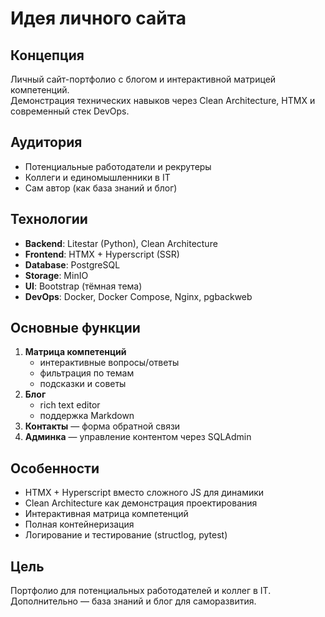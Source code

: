 # Идея личного сайта

## Концепция
Личный сайт-портфолио с блогом и интерактивной матрицей компетенций.  
Демонстрация технических навыков через Clean Architecture, HTMX и современный стек DevOps.

## Аудитория
- Потенциальные работодатели и рекрутеры
- Коллеги и единомышленники в IT
- Сам автор (как база знаний и блог)

## Технологии
- **Backend**: Litestar (Python), Clean Architecture
- **Frontend**: HTMX + Hyperscript (SSR)
- **Database**: PostgreSQL
- **Storage**: MinIO
- **UI**: Bootstrap (тёмная тема)
- **DevOps**: Docker, Docker Compose, Nginx, pgbackweb

## Основные функции
1. **Матрица компетенций**  
   - интерактивные вопросы/ответы  
   - фильтрация по темам  
   - подсказки и советы  
2. **Блог**  
   - rich text editor  
   - поддержка Markdown  
3. **Контакты** — форма обратной связи  
4. **Админка** — управление контентом через SQLAdmin

## Особенности
- HTMX + Hyperscript вместо сложного JS для динамики
- Clean Architecture как демонстрация проектирования
- Интерактивная матрица компетенций
- Полная контейнеризация
- Логирование и тестирование (structlog, pytest)

## Цель
Портфолио для потенциальных работодателей и коллег в IT. Дополнительно — база знаний и блог
для саморазвития.
